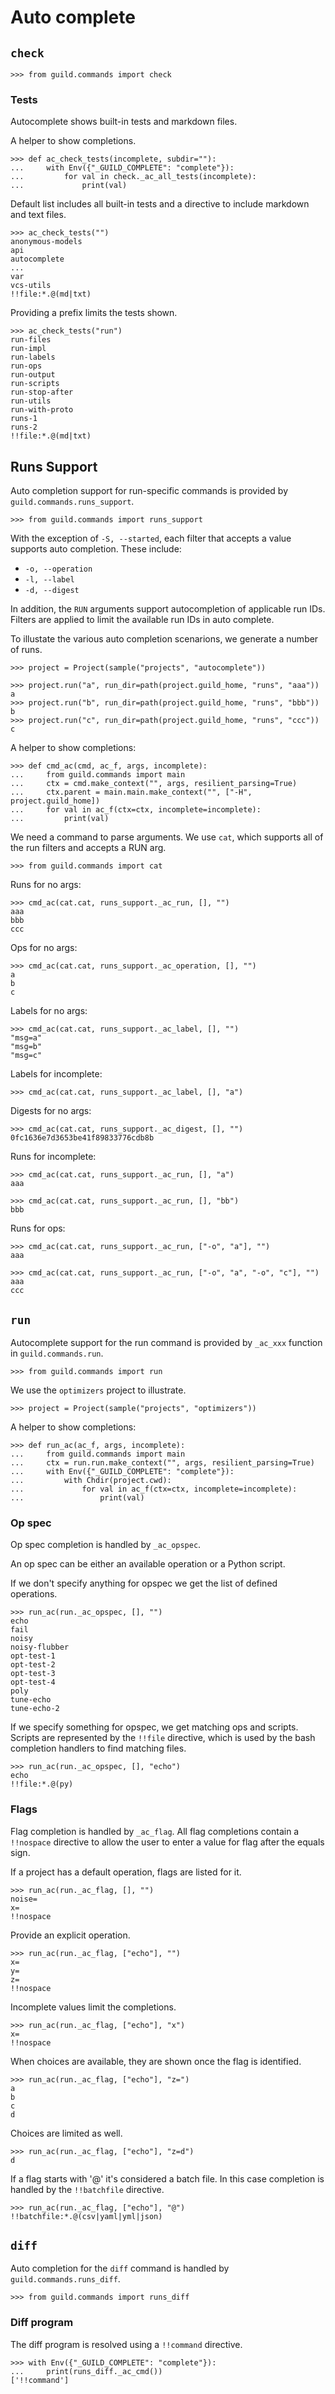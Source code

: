 # Auto complete

## `check`

    >>> from guild.commands import check

### Tests

Autocomplete shows built-in tests and markdown files.

A helper to show completions.

    >>> def ac_check_tests(incomplete, subdir=""):
    ...     with Env({"_GUILD_COMPLETE": "complete"}):
    ...         for val in check._ac_all_tests(incomplete):
    ...             print(val)

Default list includes all built-in tests and a directive to include
markdown and text files.

    >>> ac_check_tests("")
    anonymous-models
    api
    autocomplete
    ...
    var
    vcs-utils
    !!file:*.@(md|txt)

Providing a prefix limits the tests shown.

    >>> ac_check_tests("run")
    run-files
    run-impl
    run-labels
    run-ops
    run-output
    run-scripts
    run-stop-after
    run-utils
    run-with-proto
    runs-1
    runs-2
    !!file:*.@(md|txt)

## Runs Support

Auto completion support for run-specific commands is provided by
`guild.commands.runs_support`.

    >>> from guild.commands import runs_support

With the exception of `-S, --started`, each filter that accepts a
value supports auto completion. These include:

 - `-o, --operation`
 - `-l, --label`
 - `-d, --digest`

In addition, the `RUN` arguments support autocompletion of applicable
run IDs. Filters are applied to limit the available run IDs in auto
complete.

To illustate the various auto completion scenarions, we generate a
number of runs.

    >>> project = Project(sample("projects", "autocomplete"))

    >>> project.run("a", run_dir=path(project.guild_home, "runs", "aaa"))
    a
    >>> project.run("b", run_dir=path(project.guild_home, "runs", "bbb"))
    b
    >>> project.run("c", run_dir=path(project.guild_home, "runs", "ccc"))
    c

A helper to show completions:

    >>> def cmd_ac(cmd, ac_f, args, incomplete):
    ...     from guild.commands import main
    ...     ctx = cmd.make_context("", args, resilient_parsing=True)
    ...     ctx.parent = main.main.make_context("", ["-H", project.guild_home])
    ...     for val in ac_f(ctx=ctx, incomplete=incomplete):
    ...         print(val)

We need a command to parse arguments. We use `cat`, which supports all
of the run filters and accepts a RUN arg.

    >>> from guild.commands import cat

Runs for no args:

    >>> cmd_ac(cat.cat, runs_support._ac_run, [], "")
    aaa
    bbb
    ccc

Ops for no args:

    >>> cmd_ac(cat.cat, runs_support._ac_operation, [], "")
    a
    b
    c

Labels for no args:

    >>> cmd_ac(cat.cat, runs_support._ac_label, [], "")
    "msg=a"
    "msg=b"
    "msg=c"

Labels for incomplete:

    >>> cmd_ac(cat.cat, runs_support._ac_label, [], "a")

Digests for no args:

    >>> cmd_ac(cat.cat, runs_support._ac_digest, [], "")
    0fc1636e7d3653be41f89833776cdb8b

Runs for incomplete:

    >>> cmd_ac(cat.cat, runs_support._ac_run, [], "a")
    aaa

    >>> cmd_ac(cat.cat, runs_support._ac_run, [], "bb")
    bbb

Runs for ops:

    >>> cmd_ac(cat.cat, runs_support._ac_run, ["-o", "a"], "")
    aaa

    >>> cmd_ac(cat.cat, runs_support._ac_run, ["-o", "a", "-o", "c"], "")
    aaa
    ccc

## `run`

Autocomplete support for the run command is provided by `_ac_xxx`
function in `guild.commands.run`.

    >>> from guild.commands import run

We use the `optimizers` project to illustrate.

    >>> project = Project(sample("projects", "optimizers"))

A helper to show completions:

    >>> def run_ac(ac_f, args, incomplete):
    ...     from guild.commands import main
    ...     ctx = run.run.make_context("", args, resilient_parsing=True)
    ...     with Env({"_GUILD_COMPLETE": "complete"}):
    ...         with Chdir(project.cwd):
    ...             for val in ac_f(ctx=ctx, incomplete=incomplete):
    ...                 print(val)


### Op spec

Op spec completion is handled by `_ac_opspec`.

An op spec can be either an available operation or a Python script.

If we don't specify anything for opspec we get the list of defined
operations.

    >>> run_ac(run._ac_opspec, [], "")
    echo
    fail
    noisy
    noisy-flubber
    opt-test-1
    opt-test-2
    opt-test-3
    opt-test-4
    poly
    tune-echo
    tune-echo-2

If we specify something for opspec, we get matching ops and
scripts. Scripts are represented by the `!!file` directive, which is
used by the bash completion handlers to find matching files.

    >>> run_ac(run._ac_opspec, [], "echo")
    echo
    !!file:*.@(py)

### Flags

Flag completion is handled by `_ac_flag`. All flag completions contain
a `!!nospace` directive to allow the user to enter a value for flag
after the equals sign.

If a project has a default operation, flags are listed for it.

    >>> run_ac(run._ac_flag, [], "")
    noise=
    x=
    !!nospace

Provide an explicit operation.

    >>> run_ac(run._ac_flag, ["echo"], "")
    x=
    y=
    z=
    !!nospace

Incomplete values limit the completions.

    >>> run_ac(run._ac_flag, ["echo"], "x")
    x=
    !!nospace

When choices are available, they are shown once the flag is
identified.

    >>> run_ac(run._ac_flag, ["echo"], "z=")
    a
    b
    c
    d

Choices are limited as well.

    >>> run_ac(run._ac_flag, ["echo"], "z=d")
    d

If a flag starts with '@' it's considered a batch file. In this case
completion is handled by the `!!batchfile` directive.

    >>> run_ac(run._ac_flag, ["echo"], "@")
    !!batchfile:*.@(csv|yaml|yml|json)

## `diff`

Auto completion for the `diff` command is handled by
`guild.commands.runs_diff`.

    >>> from guild.commands import runs_diff

### Diff program

The diff program is resolved using a `!!command` directive.

    >>> with Env({"_GUILD_COMPLETE": "complete"}):
    ...     print(runs_diff._ac_cmd())
    ['!!command']
